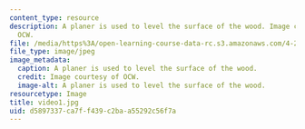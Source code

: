 ```yaml
---
content_type: resource
description: A planer is used to level the surface of the wood. Image courtesy of
  OCW.
file: /media/https%3A/open-learning-course-data-rc.s3.amazonaws.com/4-296-furniture-making-spring-2005/d5897337ca7ff439c2baa55292c56f7a_video1.jpg
file_type: image/jpeg
image_metadata:
  caption: A planer is used to level the surface of the wood.
  credit: Image courtesy of OCW.
  image-alt: A planer is used to level the surface of the wood.
resourcetype: Image
title: video1.jpg
uid: d5897337-ca7f-f439-c2ba-a55292c56f7a
---
```

